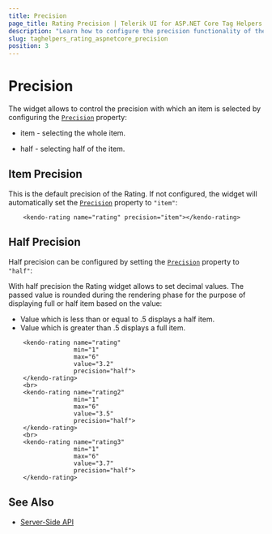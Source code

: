 ```yaml
---
title: Precision
page_title: Rating Precision | Telerik UI for ASP.NET Core Tag Helpers
description: "Learn how to configure the precision functionality of the Rating when working with the Telerik UI Rating tag helper for ASP.NET Core (MVC 6 or ASP.NET Core MVC)."
slug: taghelpers_rating_aspnetcore_precision
position: 3
---
```


# Precision

The widget allows to control the precision with which an item is selected by configuring the [`Precision`](https://docs.telerik.com/aspnet-core/api//Kendo.Mvc.UI.Fluent/RatingBuilder#precisionsystemstring) property:

* item - selecting the whole item.

* half - selecting half of the item.

## Item Precision

This is the default precision of the Rating. If not configured, the widget will automatically set the [`Precision`](https://docs.telerik.com/aspnet-core/api//Kendo.Mvc.UI.Fluent/RatingBuilder#precisionsystemstring) property to `"item"`:

```tagHelper
    <kendo-rating name="rating" precision="item"></kendo-rating>
```

## Half Precision

Half precision can be configured by setting the [`Precision`](https://docs.telerik.com/aspnet-core/api//Kendo.Mvc.UI.Fluent/RatingBuilder#precisionsystemstring) property to `"half"`:

With half precision the Rating widget allows to set decimal values. The passed value is rounded during the rendering phase for the purpose of displaying full or half item based on the value:

* Value which is less than or equal to .5 displays a half item.
* Value which is greater than .5 displays a full item.

```tagHelper
    <kendo-rating name="rating"
                  min="1"
                  max="6"
                  value="3.2"
                  precision="half">
    </kendo-rating>
    <br>
    <kendo-rating name="rating2"
                  min="1"
                  max="6"
                  value="3.5"
                  precision="half">
    </kendo-rating>
    <br>
    <kendo-rating name="rating3"
                  min="1"
                  max="6"
                  value="3.7"
                  precision="half">
    </kendo-rating>
```

## See Also

* [Server-Side API](http://docs.telerik.com/aspnet-core/api/Kendo.Mvc/Rating)
